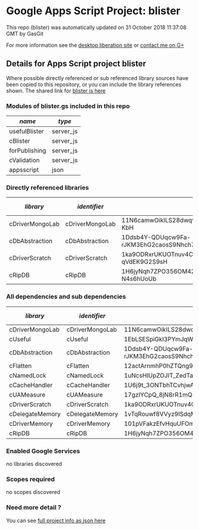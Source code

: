 # Google Apps Script Project: blister
This repo (blister) was automatically updated on 31 October 2018 11:37:08 GMT by GasGit

For more information see the [desktop liberation site](http://ramblings.mcpher.com/Home/excelquirks/drivesdk/gettinggithubready "desktop liberation") or [contact me on G+](https://plus.google.com/+BruceMcpherson "Bruce McPherson - GDE")
## Details for Apps Script project blister
Where possible directly referenced or sub referenced library sources have been copied to this repository, or you can include the library references shown. 
The shared link for [blister is here](https://script.google.com/d/11TvZM3OIzemIFWu1rvO7xacg60q6FwSsdjh7cg0p-G78oQxOSteQi-uI/edit?usp=sharing "open in the GAS IDE")

### Modules of blister.gs included in this repo
*name*|*type*
--- | --- 
usefulBlister| server_js
cBlister| server_js
forPublishing| server_js
cValidation| server_js
appsscript| json
### Directly referenced libraries
*library*|*identifier*|*key*|*version*|*dev mode*|*source*|
--- | --- | --- | --- | --- | --- 
cDriverMongoLab| cDriverMongoLab|11N6camwOikILS28dwqvIlv44D1y0JMCTL9IeeUKkDV1amGvjWIeg-KbH|6|no|[here](libraries/cDriverMongoLab "library source")
cDbAbstraction| cDbAbstraction|1Ddsb4Y-QDUqcw9Fa-rJKM3EhG2caosS9Nhch7vnQWXP7qkaMmb1wjmTl|37|no|[here](libraries/cDbAbstraction "library source")
cDriverScratch| cDriverScratch|1ka9ODRxrUKUOTnuv4CkL9QnBTjkrXQhP0yJF-R2wjVz-qVdEK9G2S9sH|11|no|[here](libraries/cDriverScratch "library source")
cRipDB| cRipDB|1H6jyNqh7ZPO356OM42KBoXg16eyrr0o1vSztE-l-HbZjKZ-N4s6hUoUb|3|no|[here](libraries/cRipDB "library source")
### All dependencies and sub dependencies
*library*|*identifier*|*key*|*version*|*dev mode*|*source*|
--- | --- | --- | --- | --- | --- 
cDriverMongoLab| cDriverMongoLab|11N6camwOikILS28dwqvIlv44D1y0JMCTL9IeeUKkDV1amGvjWIeg-KbH|6|no|[here](libraries/cDriverMongoLab "library source")
cUseful| cUseful|1EbLSESpiGkI3PYmJqWh3-rmLkYKAtCNPi1L2YCtMgo2Ut8xMThfJ41Ex|25|no|[here](libraries/cUseful "library source")
cDbAbstraction| cDbAbstraction|1Ddsb4Y-QDUqcw9Fa-rJKM3EhG2caosS9Nhch7vnQWXP7qkaMmb1wjmTl|37|no|[here](libraries/cDbAbstraction "library source")
cFlatten| cFlatten|12actArnmhP0hZTQng9Ysav1ZA3xfrkm1JA024mxDx4x4MEcPlc8Y2YDY|9|no|[here](libraries/cFlatten "library source")
cNamedLock| cNamedLock|1uNcsHIUpZOJIT_ZedTa2mBE_gqCo0mH5OrNJMk4NWdyCNHQfiQjYXZ6u|15|no|[here](libraries/cNamedLock "library source")
cCacheHandler| cCacheHandler|1U6j9t_3ONTbhTCvhjwANMcEXeHXr4shgzTG0ZrRnDYLcFl3_IH2b2eAY|15|no|[here](libraries/cCacheHandler "library source")
cUAMeasure| cUAMeasure|17gzIYCpQ_8jN8rR1mQ8POa5VS5C4TYTiDuEIlpEMQmRGe2S51MvKf2LO|6|no|[here](libraries/cUAMeasure "library source")
cDriverScratch| cDriverScratch|1ka9ODRxrUKUOTnuv4CkL9QnBTjkrXQhP0yJF-R2wjVz-qVdEK9G2S9sH|11|no|[here](libraries/cDriverScratch "library source")
cDelegateMemory| cDelegateMemory|1vTqRouwf8VVyz9lSdqMBhfuqUM0po3GQCwfjbTlCqOKB2QjGAFbum0dL|12|no|[here](libraries/cDelegateMemory "library source")
cDriverMemory| cDriverMemory|101pVFakzEfvHquUFOmZafAzfBAGSotgH56IqVcGmWNBu7J0sweklqyCB|12|no|[here](libraries/cDriverMemory "library source")
cRipDB| cRipDB|1H6jyNqh7ZPO356OM42KBoXg16eyrr0o1vSztE-l-HbZjKZ-N4s6hUoUb|3|no|[here](libraries/cRipDB "library source")
### Enabled Google Services
no libraries discovered
### Scopes required
no scopes discovered
### Need more detail ?
You can see [full project info as json here](info.json)
